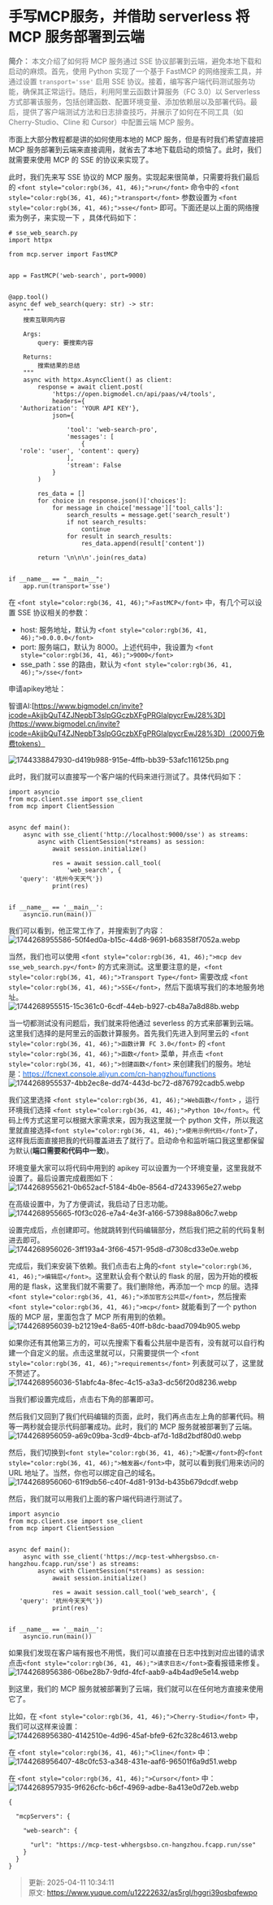 # 手写MCP服务，并借助 serverless 将 MCP 服务部署到云端

**<font style="color:rgb(115, 119, 122);">简介：</font>**<font style="color:rgb(115, 119, 122);background-color:rgb(249, 249, 249);"> </font><font style="color:rgb(115, 119, 122);">本文介绍了如何将 MCP 服务通过 SSE 协议部署到云端，避免本地下载和启动的麻烦。首先，使用 Python 实现了一个基于 FastMCP 的网络搜索工具，并通过设置 `transport='sse'` 启用 SSE 协议。接着，编写客户端代码测试服务功能，确保其正常运行。随后，利用阿里云函数计算服务（FC 3.0）以 Serverless 方式部署该服务，包括创建函数、配置环境变量、添加依赖层以及部署代码。最后，提供了客户端测试方法和日志排查技巧，并展示了如何在不同工具（如 Cherry-Studio、Cline 和 Cursor）中配置云端 MCP 服务。</font>

<font style="color:rgb(115, 119, 122);"></font>

<font style="color:rgb(36, 41, 46);">市面上大部分教程都是讲的如何使用本地的 MCP 服务，但是有时我们希望直接把 MCP 服务部署到云端来直接调用，就省去了本地下载启动的烦恼了。此时，我们就需要来使用 MCP 的 SSE 的协议来实现了。</font>

<font style="color:rgb(36, 41, 46);">此时，我们先来写 SSE 协议的 MCP 服务。实现起来很简单，只需要将我们最后的</font><font style="color:rgb(36, 41, 46);"> </font>`<font style="color:rgb(36, 41, 46);">run</font>`<font style="color:rgb(36, 41, 46);"> </font><font style="color:rgb(36, 41, 46);">命令中的</font><font style="color:rgb(36, 41, 46);"> </font>`<font style="color:rgb(36, 41, 46);">transport</font>`<font style="color:rgb(36, 41, 46);"> </font><font style="color:rgb(36, 41, 46);">参数设置为</font><font style="color:rgb(36, 41, 46);"> </font>`<font style="color:rgb(36, 41, 46);">sse</font>`<font style="color:rgb(36, 41, 46);"> </font><font style="color:rgb(36, 41, 46);">即可。下面还是以上面的网络搜索为例子，来实现一下 ，具体代码如下：</font>

```plain
# sse_web_search.py
import httpx

from mcp.server import FastMCP


app = FastMCP('web-search', port=9000)


@app.tool()
async def web_search(query: str) -> str:
    """
    搜索互联网内容

    Args:
        query: 要搜索内容

    Returns:
        搜索结果的总结
    """
    async with httpx.AsyncClient() as client:
        response = await client.post(
            'https://open.bigmodel.cn/api/paas/v4/tools',
            headers={
   'Authorization': 'YOUR API KEY'},
            json={
   
                'tool': 'web-search-pro',
                'messages': [
                    {
   'role': 'user', 'content': query}
                ],
                'stream': False
            }
        )

        res_data = []
        for choice in response.json()['choices']:
            for message in choice['message']['tool_calls']:
                search_results = message.get('search_result')
                if not search_results:
                    continue
                for result in search_results:
                    res_data.append(result['content'])

        return '\n\n\n'.join(res_data)


if __name__ == "__main__":
    app.run(transport='sse')
```

<font style="color:rgb(36, 41, 46);">在</font><font style="color:rgb(36, 41, 46);"> </font>`<font style="color:rgb(36, 41, 46);">FastMCP</font>`<font style="color:rgb(36, 41, 46);"> </font><font style="color:rgb(36, 41, 46);">中，有几个可以设置 SSE 协议相关的参数：</font>

+ <font style="color:rgb(36, 41, 46);">host: 服务地址，默认为</font><font style="color:rgb(36, 41, 46);"> </font>`<font style="color:rgb(36, 41, 46);">0.0.0.0</font>`
+ <font style="color:rgb(36, 41, 46);">port: 服务端口，默认为 8000。上述代码中，我设置为</font><font style="color:rgb(36, 41, 46);"> </font>`<font style="color:rgb(36, 41, 46);">9000</font>`
+ <font style="color:rgb(36, 41, 46);">sse_path：sse 的路由，默认为</font><font style="color:rgb(36, 41, 46);"> </font>`<font style="color:rgb(36, 41, 46);">/sse</font>`

<font style="color:rgb(36, 41, 46);">申请apikey地址：</font>

<font style="color:rgb(36, 41, 46);">智谱AI:</font>[https://www.bigmodel.cn/invite?icode=AkjjbQuT4ZJNepbT3slpGGczbXFgPRGIalpycrEwJ28%3D](https://www.bigmodel.cn/invite?icode=AkjjbQuT4ZJNepbT3slpGGczbXFgPRGIalpycrEwJ28%3D)（2000万免费tokens）

![1744338847930-d419b988-915e-4ffb-bb39-53afc116125b.png](./img/xymIk3i4IxGE5Ad3/1744338847930-d419b988-915e-4ffb-bb39-53afc116125b-299123.png)

<font style="color:rgb(36, 41, 46);">此时，我们就可以直接写一个客户端的代码来进行测试了。具体代码如下：</font>

```plain
import asyncio
from mcp.client.sse import sse_client
from mcp import ClientSession


async def main():
    async with sse_client('http://localhost:9000/sse') as streams:
        async with ClientSession(*streams) as session:
            await session.initialize()

            res = await session.call_tool(
                'web_search', {
   'query': '杭州今天天气'})
            print(res)


if __name__ == '__main__':
    asyncio.run(main())
```

<font style="color:rgb(36, 41, 46);">我们可以看到，他正常工作了，并搜索到了内容：  
</font>![1744268955586-50f4ed0a-b15c-44d8-9691-b68358f7052a.webp](./img/xymIk3i4IxGE5Ad3/1744268955586-50f4ed0a-b15c-44d8-9691-b68358f7052a-692219.webp)

<font style="color:rgb(36, 41, 46);">当然，我们也可以使用</font><font style="color:rgb(36, 41, 46);"> </font>`<font style="color:rgb(36, 41, 46);">mcp dev sse_web_search.py</font>`<font style="color:rgb(36, 41, 46);"> </font><font style="color:rgb(36, 41, 46);">的方式来测试。这里要注意的是，</font>`<font style="color:rgb(36, 41, 46);">Transport Type</font>`<font style="color:rgb(36, 41, 46);"> </font><font style="color:rgb(36, 41, 46);">需要改成</font><font style="color:rgb(36, 41, 46);"> </font>`<font style="color:rgb(36, 41, 46);">SSE</font>`<font style="color:rgb(36, 41, 46);">，然后下面填写我们的本地服务地址。  
</font>![1744268955515-15c361c0-6cdf-44eb-b927-cb48a7a8d88b.webp](./img/xymIk3i4IxGE5Ad3/1744268955515-15c361c0-6cdf-44eb-b927-cb48a7a8d88b-911748.webp)

<font style="color:rgb(36, 41, 46);">当一切都测试没有问题后，我们就来将他通过 severless 的方式来部署到云端。这里我们选择的是阿里云的函数计算服务。首先我们先进入到阿里云的 </font>`<font style="color:rgb(36, 41, 46);">函数计算 FC 3.0</font>`<font style="color:rgb(36, 41, 46);"> 的 </font>`<font style="color:rgb(36, 41, 46);">函数</font>`<font style="color:rgb(36, 41, 46);"> 菜单，并点击 </font>`<font style="color:rgb(36, 41, 46);">创建函数</font>`<font style="color:rgb(36, 41, 46);"> 来创建我们的服务。地址是：</font>[<font style="color:rgb(19, 102, 236);">https://fcnext.console.aliyun.com/cn-hangzhou/functions</font>](https://fcnext.console.aliyun.com/cn-hangzhou/functions)<font style="color:rgb(36, 41, 46);">  
</font>![1744268955537-4bb2ec8e-dd74-443d-bc72-d876792cadb5.webp](./img/xymIk3i4IxGE5Ad3/1744268955537-4bb2ec8e-dd74-443d-bc72-d876792cadb5-231245.webp)<font style="color:rgb(36, 41, 46);">  
</font>

<font style="color:rgb(36, 41, 46);">我们这里选择</font><font style="color:rgb(36, 41, 46);"> </font>`<font style="color:rgb(36, 41, 46);">Web函数</font>`<font style="color:rgb(36, 41, 46);"> </font><font style="color:rgb(36, 41, 46);">，运行环境我们选择</font><font style="color:rgb(36, 41, 46);"> </font>`<font style="color:rgb(36, 41, 46);">Python 10</font>`<font style="color:rgb(36, 41, 46);">。代码上传方式这里可以根据大家需求来，因为我这里就一个 python 文件，所以我这里就直接选择</font>`<font style="color:rgb(36, 41, 46);">使用示例代码</font>`<font style="color:rgb(36, 41, 46);">了，这样我后面直接把我的代码覆盖进去了就行了。启动命令和监听端口我这里都保留为默认(</font>**<font style="color:rgb(36, 41, 46);">端口需要和代码中一致</font>**<font style="color:rgb(36, 41, 46);">)。</font>

<font style="color:rgb(36, 41, 46);">环境变量大家可以将代码中用到的 apikey 可以设置为一个环境变量，这里我就不设置了。最后设置完成截图如下：  
</font>![1744268955621-0b652acf-5184-4b0e-8564-d72433965e27.webp](./img/xymIk3i4IxGE5Ad3/1744268955621-0b652acf-5184-4b0e-8564-d72433965e27-026898.webp)

<font style="color:rgb(36, 41, 46);">在高级设置中，为了方便调试，我启动了日志功能。  
</font>![1744268955665-f0f3c026-e7a4-4e3f-a166-573988a806c7.webp](./img/xymIk3i4IxGE5Ad3/1744268955665-f0f3c026-e7a4-4e3f-a166-573988a806c7-505081.webp)

<font style="color:rgb(36, 41, 46);">设置完成后，点创建即可。他就跳转到代码编辑部分，然后我们把之前的代码复制进去即可。  
</font>![1744268956026-3ff193a4-3f66-4571-95d8-d7308cd33e0e.webp](./img/xymIk3i4IxGE5Ad3/1744268956026-3ff193a4-3f66-4571-95d8-d7308cd33e0e-591626.webp)

<font style="color:rgb(36, 41, 46);">完成后，我们来安装下依赖。我们点击右上角的</font>`<font style="color:rgb(36, 41, 46);">编辑层</font>`<font style="color:rgb(36, 41, 46);">。这里默认会有个默认的 flask 的层，因为开始的模板用的是 flask，这里我们就不需要了。我们删除他，再添加一个 mcp 的层。选择</font>`<font style="color:rgb(36, 41, 46);">添加官方公共层</font>`<font style="color:rgb(36, 41, 46);">，然后搜索</font><font style="color:rgb(36, 41, 46);"> </font>`<font style="color:rgb(36, 41, 46);">mcp</font>`<font style="color:rgb(36, 41, 46);"> </font><font style="color:rgb(36, 41, 46);">就能看到了一个 python 版的 MCP 层，里面包含了 MCP 所有用到的依赖。  
</font>![1744268956039-b21219e4-8a65-40ff-b8dc-baad7094b905.webp](./img/xymIk3i4IxGE5Ad3/1744268956039-b21219e4-8a65-40ff-b8dc-baad7094b905-551270.webp)

<font style="color:rgb(36, 41, 46);">如果你还有其他第三方的，可以先搜索下看看公共层中是否有，没有就可以自行构建一个自定义的层。点击这里就可以，只需要提供一个</font><font style="color:rgb(36, 41, 46);"> </font>`<font style="color:rgb(36, 41, 46);">requirements</font>`<font style="color:rgb(36, 41, 46);"> </font><font style="color:rgb(36, 41, 46);">列表就可以了，这里就不赘述了。  
</font>![1744268956036-51abfc4a-8fec-4c15-a3a3-dc56f20d8236.webp](./img/xymIk3i4IxGE5Ad3/1744268956036-51abfc4a-8fec-4c15-a3a3-dc56f20d8236-228863.webp)

<font style="color:rgb(36, 41, 46);">当我们都设置完成后，点击右下角的部署即可。</font>

<font style="color:rgb(36, 41, 46);">然后我们又回到了我们代码编辑的页面，此时，我们再点击左上角的部署代码。稍等一两秒就会提示代码部署成功。此时，我们的 MCP 服务就被部署到了云端。  
</font>![1744268956059-a69c09ba-3cd9-4bcb-af7d-1d8d2bdf80d0.webp](./img/xymIk3i4IxGE5Ad3/1744268956059-a69c09ba-3cd9-4bcb-af7d-1d8d2bdf80d0-552718.webp)

<font style="color:rgb(36, 41, 46);">然后，我们切换到</font>`<font style="color:rgb(36, 41, 46);">配置</font>`<font style="color:rgb(36, 41, 46);">的</font>`<font style="color:rgb(36, 41, 46);">触发器</font>`<font style="color:rgb(36, 41, 46);">中，就可以看到我们用来访问的 URL 地址了。当然，你也可以绑定自己的域名。  
</font>![1744268956060-61f9db56-c40f-4d81-913d-b435b679dcdf.webp](./img/xymIk3i4IxGE5Ad3/1744268956060-61f9db56-c40f-4d81-913d-b435b679dcdf-409781.webp)

<font style="color:rgb(36, 41, 46);">然后，我们就可以用我们上面的客户端代码进行测试了。</font>

```plain
import asyncio
from mcp.client.sse import sse_client
from mcp import ClientSession


async def main():
    async with sse_client('https://mcp-test-whhergsbso.cn-hangzhou.fcapp.run/sse') as streams:
        async with ClientSession(*streams) as session:
            await session.initialize()

            res = await session.call_tool('web_search', {
   'query': '杭州今天天气'})
            print(res)


if __name__ == '__main__':
    asyncio.run(main())
```

<font style="color:rgb(36, 41, 46);">如果我们发现在客户端有报也不用慌，我们可以直接在日志中找到对应出错的请求点击</font>`<font style="color:rgb(36, 41, 46);">请求日志</font>`<font style="color:rgb(36, 41, 46);">查看报错来修复。  
</font>![1744268956386-06be28b7-9dfd-4fcf-aab9-a4b4ad9e5e14.webp](./img/xymIk3i4IxGE5Ad3/1744268956386-06be28b7-9dfd-4fcf-aab9-a4b4ad9e5e14-929588.webp)

<font style="color:rgb(36, 41, 46);">到这里，我们的 MCP 服务就被部署到了云端，我们就可以在任何地方直接来使用它了。</font>

<font style="color:rgb(36, 41, 46);">比如，在</font><font style="color:rgb(36, 41, 46);"> </font>`<font style="color:rgb(36, 41, 46);">Cherry-Studio</font>`<font style="color:rgb(36, 41, 46);"> </font><font style="color:rgb(36, 41, 46);">中，我们可以这样来设置：  
</font>![1744268956380-4142510e-4d96-45af-bfe9-62fc328c4613.webp](./img/xymIk3i4IxGE5Ad3/1744268956380-4142510e-4d96-45af-bfe9-62fc328c4613-538971.webp)

<font style="color:rgb(36, 41, 46);">在</font><font style="color:rgb(36, 41, 46);"> </font>`<font style="color:rgb(36, 41, 46);">Cline</font>`<font style="color:rgb(36, 41, 46);"> </font><font style="color:rgb(36, 41, 46);">中：  
</font>![1744268956407-48c0fc53-a348-431e-aaf6-96501f6a9d51.webp](./img/xymIk3i4IxGE5Ad3/1744268956407-48c0fc53-a348-431e-aaf6-96501f6a9d51-951020.webp)

<font style="color:rgb(36, 41, 46);">在</font><font style="color:rgb(36, 41, 46);"> </font>`<font style="color:rgb(36, 41, 46);">Cursor</font>`<font style="color:rgb(36, 41, 46);"> </font><font style="color:rgb(36, 41, 46);">中：  
</font>![1744268957935-9f626cfc-b6cf-4969-adbe-8a413e0d72eb.webp](./img/xymIk3i4IxGE5Ad3/1744268957935-9f626cfc-b6cf-4969-adbe-8a413e0d72eb-246449.webp)

```plain
{
   
  "mcpServers": {
   
    "web-search": {
   
      "url": "https://mcp-test-whhergsbso.cn-hangzhou.fcapp.run/sse"
    }
  }
}
```

<font style="color:rgb(115, 119, 122);">  
</font><font style="color:rgb(115, 119, 122);"> </font>



> 更新: 2025-04-11 10:34:11  
> 原文: <https://www.yuque.com/u12222632/as5rgl/hggri39osbqfewpo>
